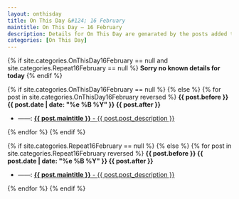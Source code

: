 ```yaml
---
layout: onthisday
title: On This Day &#124; 16 February
maintitle: On This Day — 16 February
description: Details for On This Day are genarated by the posts added to the website so the content is subject to changes/updates over time.
categories: [On This Day]
---
```


{% if site.categories.OnThisDay16February == null and site.categories.Repeat16February == null %}
<strong>Sorry no known details for today</strong>
{% endif %}

{% if site.categories.OnThisDay16February == null %}
{% else %}
{% for post in site.categories.OnThisDay16February reversed %}
<strong>{{ post.before }} {{ post.date | date: "%e %B %Y" }} {{ post.after }}</strong>
<ul>
<li> ——: <a href="{{ post.url }}"><strong>{{ post.maintitle }}</strong> - {{ post.post_description }}</a></li>
</ul>
{% endfor %}
{% endif %}

{% if site.categories.Repeat16February == null %}
{% else %}
{% for post in site.categories.Repeat16February reversed %}
<strong>{{ post.before }} {{ post.date | date: "%e %B %Y" }} {{ post.after }}</strong>
<ul>
<li> ——: <a href="{{ post.url }}"><strong>{{ post.maintitle }}</strong> - {{ post.post_description }}</a></li>
</ul>
{% endfor %}
{% endif %}
